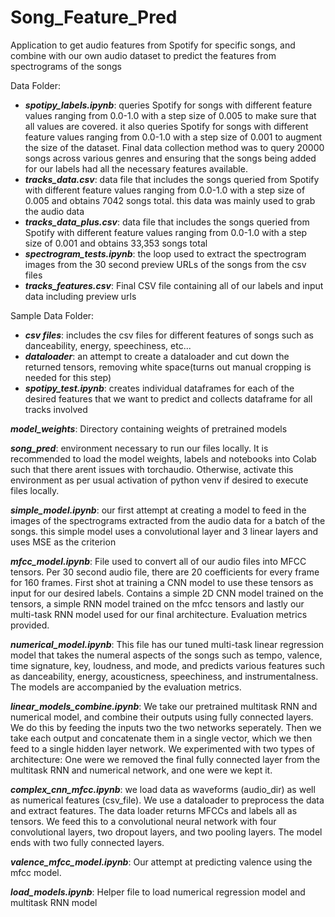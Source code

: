 # Song_Feature_Pred
Application to get audio features from Spotify for specific songs, and combine with our own audio dataset to predict the features from spectrograms of the songs

Data Folder:
- ***spotipy_labels.ipynb***: queries Spotify for songs with different feature values ranging from 0.0-1.0 with a step size of 0.005 to make sure that all values are covered. it also queries Spotify for songs with different feature values ranging from 0.0-1.0 with a step size of 0.001 to augment the size of the dataset. Final data collection method was to query 20000 songs across various genres and ensuring that the songs being added for our labels had all the necessary features available.
- ***tracks_data.csv***: data file that includes the songs queried from Spotify with different feature values ranging from 0.0-1.0 with a step size of 0.005 and obtains 7042 songs total. this data was mainly used to grab the audio data
- ***tracks_data_plus.csv***: data file that includes the songs queried from Spotify with different feature values ranging from 0.0-1.0 with a step size of 0.001 and obtains 33,353 songs total
- ***spectrogram_tests.ipynb***: the loop used to extract the spectrogram images from the 30 second preview URLs of the songs from the csv files
- ***tracks_features.csv***: Final CSV file containing all of our labels and input data including preview urls

Sample Data Folder:
- ***csv files***: includes the csv files for different features of songs such as danceability, energy, speechiness, etc...
- ***dataloader***: an attempt to create a dataloader and cut down the returned tensors, removing white space(turns out manual cropping is needed for this step)
- ***spotipy_test.ipynb***: creates individual dataframes for each of the desired features that we want to predict and collects dataframe for all tracks involved

***model_weights***: Directory containing weights of pretrained models

***song_pred***: environment necessary to run our files locally. It is recommended to load the model weights, labels and notebooks into Colab such that there arent issues with torchaudio. Otherwise, activate this environment as per usual activation of python venv if desired to execute files locally. 

***simple_model.ipynb***: our first attempt at creating a model to feed in the images of the spectrograms extracted from the audio data for a batch of the songs. this simple model uses a convolutional layer and 3 linear layers and uses MSE as the criterion

***mfcc_model.ipynb***: File used to convert all of our audio files into MFCC tensors. Per 30 second audio file, there are 20 coefficients for every frame for 160 frames. First shot at training a CNN model to use these tensors as input for our desired labels. Contains a simple 2D CNN model trained on the tensors, a simple RNN model trained on the mfcc tensors and lastly our multi-task RNN model used for our final architecture. Evaluation metrics provided.

***numerical_model.ipynb***: This file has our tuned multi-task linear regression model that takes the numeral aspects of the songs such as tempo, valence, time signature, key, loudness, and mode, and predicts various features such as danceability, energy, acousticness, speechiness, and instrumentalness. The models are accompanied by the evaluation metrics.

***linear_models_combine.ipynb***: We take our pretrained multitask RNN and numerical model, and combine their outputs using fully connected layers. We do this by  feeding the inputs two the two networks seperately. Then we take each output and concatenate them in a single vector, which we then feed to a single hidden layer network. We experimented with two types of architecture: One were we removed the final fully connected layer from the multitask RNN and numerical network, and one were we kept it.

***complex_cnn_mfcc.ipynb***: we load data as waveforms (audio_dir) as well as numerical features (csv_file). We use a dataloader to preprocess the data and extract features. The data loader returns MFCCs and labels all as tensors. We feed this to a convolutional neural network with four convolutional layers, two dropout layers, and two pooling layers. The model ends with two fully connected layers.  

***valence_mfcc_model.ipynb***: Our attempt at predicting valence using the mfcc model.

***load_models.ipynb***: Helper file to load numerical regression model and multitask RNN model
